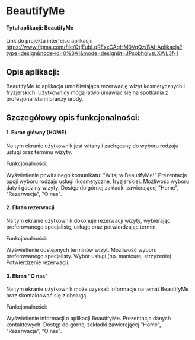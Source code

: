 # BeautifyMe

#### Tytuł aplikacji: BeautifyMe
Link do projektu interfejsu aplikacji:
https://www.figma.com/file/QtjEubLqRExxCAqHM0VqQz/BAI-Aplikacja?type=design&node-id=0%3A1&mode=design&t=JPsobhqlvsLXWL3f-1

## Opis aplikacji:
BeautifyMe to aplikacja umożliwiająca rezerwację wizyt kosmetycznych i fryzjerskich. Użytkownicy mogą łatwo umawiać się na spotkania z profesjonalistami branży urody.

## Szczegółowy opis funkcjonalności:
#### 1. Ekran główny (HOME)
Na tym ekranie użytkownik jest witany i zachęcany do wyboru rodzaju usługi oraz terminu wizyty.

Funkcjonalności:

Wyświetlenie powitalnego komunikatu: "Witaj w BeautifyMe!"
Prezentacja opcji wyboru rodzaju usługi (kosmetyczne, fryzjerskie).
Możliwość wyboru daty i godziny wizyty.
Dostęp do górnej zakładki zawierającej "Home", "Rezerwacja", "O nas".

#### 2. Ekran rezerwacji
Na tym ekranie użytkownik dokonuje rezerwacji wizyty, wybierając preferowanego specjalistę, usługę oraz potwierdzając termin.

Funkcjonalności:

Wyświetlenie dostępnych terminów wizyt.
Możliwość wyboru preferowanego specjalisty.
Wybór usługi (np. manicure, strzyżenie).
Potwierdzenie rezerwacji.

#### 3. Ekran "O nas"
Na tym ekranie użytkownik może uzyskać informacje na temat BeautifyMe oraz skontaktować się z obsługą.

Funkcjonalności:

Wyświetlenie informacji o aplikacji BeautifyMe.
Prezentacja danych kontaktowych.
Dostęp do górnej zakładki zawierającej "Home", "Rezerwacja", "O nas".
